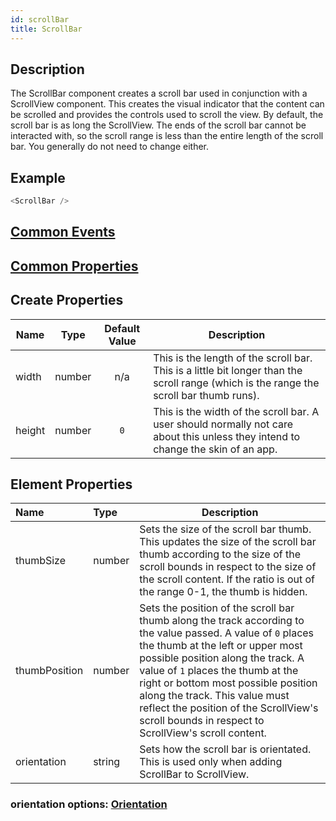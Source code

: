 ```yaml
---
id: scrollBar
title: ScrollBar
---
```


## Description

The ScrollBar component creates a scroll bar used in conjunction with a ScrollView component. This creates the visual indicator that the content can be scrolled and provides the controls used to scroll the view. By default, the scroll bar is as long the ScrollView. The ends of the scroll bar cannot be interacted with, so the scroll range is less than the entire length of the scroll bar. You generally do not need to change either.

## Example

```javascript
<ScrollBar />
```

## [Common Events](../types/Events.md)

## [Common Properties](../types/Properties.md)

## Create Properties

| Name   | Type   | Default Value | Description                                                                                                                             |
| ------ | ------ | :-----------: | --------------------------------------------------------------------------------------------------------------------------------------- |
| width  | number |      n/a      | This is the length of the scroll bar. This is a little bit longer than the scroll range (which is the range the scroll bar thumb runs). |
| height | number |      `0`      | This is the width of the scroll bar. A user should normally not care about this unless they intend to change the skin of an app.        |

## Element Properties

| Name          | Type   | Description                                                                                                                                                                                                                                                                                                                                                                                            |
| :------------ | :----- | ------------------------------------------------------------------------------------------------------------------------------------------------------------------------------------------------------------------------------------------------------------------------------------------------------------------------------------------------------------------------------------------------------ |
| thumbSize     | number | Sets the size of the scroll bar thumb. This updates the size of the scroll bar thumb according to the size of the scroll bounds in respect to the size of the scroll content. If the ratio is out of the range 0-1, the thumb is hidden.                                                                                                                                                               |
| thumbPosition | number | Sets the position of the scroll bar thumb along the track according to the value passed. A value of `0` places the thumb at the left or upper most possible position along the track. A value of `1` places the thumb at the right or bottom most possible position along the track. This value must reflect the position of the ScrollView's scroll bounds in respect to ScrollView's scroll content. |
| orientation   | string | Sets how the scroll bar is orientated. This is used only when adding ScrollBar to ScrollView.                                                                                                                                                                                                                                                                                                          |

### orientation options: [Orientation](../types/Orientation.md)
